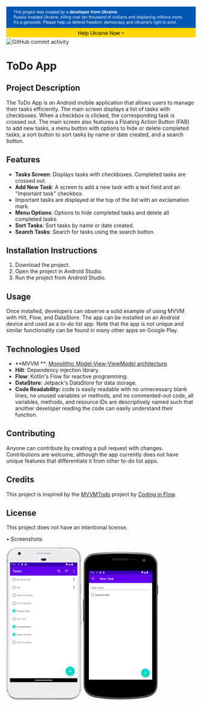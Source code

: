 [![Stand With Ukraine](https://raw.githubusercontent.com/vshymanskyy/StandWithUkraine/main/banner-direct-single.svg)](https://stand-with-ukraine.pp.ua)
<img alt="GitHub commit activity" src="https://img.shields.io/github/commit-activity/m/Turskyi/ToDo">

# ToDo App

## Project Description

The ToDo App is an Android mobile application that allows users to manage their tasks efficiently.
The main screen displays a list of tasks with checkboxes. When a checkbox is clicked, the
corresponding task is crossed out. The main screen also features a Floating Action Button (FAB) to
add new tasks, a menu button with options to hide or delete completed tasks, a sort button to sort
tasks by name or date created, and a search button.

## Features

- **Tasks Screen**: Displays tasks with checkboxes. Completed tasks are crossed out.
- **Add New Task**: A screen to add a new task with a text field and an "Important task" checkbox.
- Important tasks are displayed at the top of the list with an exclamation mark.
- **Menu Options**: Options to hide completed tasks and delete all completed tasks.
- **Sort Tasks**: Sort tasks by name or date created.
- **Search Tasks**: Search for tasks using the search button.

## Installation Instructions

1. Download the project.
2. Open the project in Android Studio.
3. Run the project from Android Studio.

## Usage

Once installed, developers can observe a solid example of using MVVM with Hilt, Flow, and
DataStore. The app can be installed on an Android device and used as a to-do list app. Note that
the app is not unique and similar functionality can be found in many other apps on Google Play.

## Technologies Used

- **MVVM
  **: [Monolithic Model-View-ViewModel architecture](https://en.wikipedia.org/wiki/Monolithic_application).
- **Hilt**: Dependency injection library.
- **Flow**: Kotlin's Flow for reactive programming.
- **DataStore**: Jetpack's DataStore for data storage.
- **Code Readability:** code is easily readable with no unnecessary blank lines, no unused variables
  or methods, and no commented-out code, all variables, methods, and resource IDs are descriptively
  named such that another developer reading the code can easily understand their function.

## Contributing

Anyone can contribute by creating a pull request with changes. Contributions are welcome, although
the app currently does not have unique features that differentiate it from other to-do list apps.

## Credits

This project is inspired by the
[MVVMTodo](https://github.com/codinginflow/MVVMTodo/tree/Part-14_Restoring-the-Fragment-SearchView)
project by [Coding in Flow](https://github.com/codinginflow).

## License

This project does not have an intentional license.

• Screenshots:
<!--suppress CheckImageSize -->
<img src="screenshots/Tasks_Screenshot_20240720.png" width="200"  alt="screenshot">
<img src="screenshots/New_Task_Screenshot_20240720.png" width="200" alt="screenshot">




